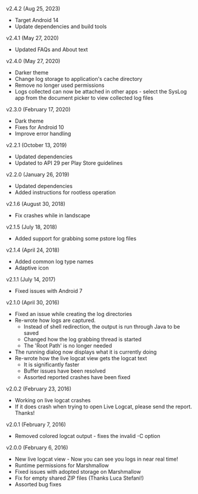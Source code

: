v2.4.2 (Aug 25, 2023)
* Target Android 14
* Update dependencies and build tools

v2.4.1 (May 27, 2020)
* Updated FAQs and About text

v2.4.0 (May 27, 2020)
* Darker theme
* Change log storage to application's cache directory
* Remove no longer used permissions
* Logs collected can now be attached in other apps - select the SysLog app from the document picker to view collected log files

v2.3.0 (February 17, 2020)
* Dark theme
* Fixes for Android 10
* Improve error handling

v2.2.1 (October 13, 2019)
* Updated dependencies
* Updated to API 29 per Play Store guidelines

v2.2.0 (January 26, 2019)
* Updated dependencies
* Added instructions for rootless operation

v2.1.6 (August 30, 2018)
* Fix crashes while in landscape

v2.1.5 (July 18, 2018)
* Added support for grabbing some pstore log files

v2.1.4 (April 24, 2018)
* Added common log type names
* Adaptive icon

v2.1.1 (July 14, 2017)
* Fixed issues with Android 7

v2.1.0 (April 30, 2016)
* Fixed an issue while creating the log directories
* Re-wrote how logs are captured.
  * Instead of shell redirection, the output is run through Java to be saved
  * Changed how the log grabbing thread is started
  * The 'Root Path' is no longer needed
* The running dialog now displays what it is currently doing
* Re-wrote how the live logcat view gets the logcat text
  * It is significantly faster
  * Buffer issues have been resolved
  * Assorted reported crashes have been fixed

v2.0.2 (February 23, 2016)
* Working on live logcat crashes
* If it does crash when trying to open Live Logcat, please send the report. Thanks!

v2.0.1 (February 7, 2016)
* Removed colored logcat output - fixes the invalid -C option

v2.0.0 (February 6, 2016)
* New live logcat view - Now you can see you logs in near real time!
* Runtime permissions for Marshmallow
* Fixed issues with adopted storage on Marshmallow
* Fix for empty shared ZIP files (Thanks Luca Stefani!)
* Assorted bug fixes
